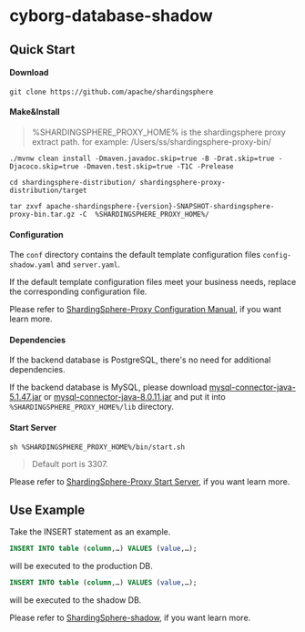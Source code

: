 # cyborg-database-shadow

## Quick Start

#### Download

```shell
git clone https://github.com/apache/shardingsphere
```

#### Make&Install

> %SHARDINGSPHERE_PROXY_HOME% is the shardingsphere proxy extract path. for example: /Users/ss/shardingsphere-proxy-bin/

```shell
./mvnw clean install -Dmaven.javadoc.skip=true -B -Drat.skip=true -Djacoco.skip=true -Dmaven.test.skip=true -T1C -Prelease

cd shardingsphere-distribution/ shardingsphere-proxy-distribution/target

tar zxvf apache-shardingsphere-{version}-SNAPSHOT-shardingsphere-proxy-bin.tar.gz -C  %SHARDINGSPHERE_PROXY_HOME%/
```

#### Configuration

The `conf` directory contains the default template configuration files `config-shadow.yaml` and `server.yaml`. 

If the default template configuration files meet your business needs, replace the corresponding configuration file.

Please refer to [ShardingSphere-Proxy Configuration Manual](https://shardingsphere.apache.org/document/current/en/user-manual/shardingsphere-proxy/configuration/), if you want learn more.

#### Dependencies

If the backend database is PostgreSQL, there's no need for additional dependencies.

If the backend database is MySQL, please download [mysql-connector-java-5.1.47.jar](https://repo1.maven.org/maven2/mysql/mysql-connector-java/5.1.47/mysql-connector-java-5.1.47.jar) or [mysql-connector-java-8.0.11.jar](https://repo1.maven.org/maven2/mysql/mysql-connector-java/8.0.11/mysql-connector-java-8.0.11.jar) and put it into `%SHARDINGSPHERE_PROXY_HOME%/lib` directory.

#### Start Server

```shell
sh %SHARDINGSPHERE_PROXY_HOME%/bin/start.sh
```
> Default port is 3307.

Please refer to [ShardingSphere-Proxy Start Server](https://shardingsphere.apache.org/document/current/en/quick-start/shardingsphere-proxy-quick-start/#3-start-server), if you want learn more.

## Use Example

Take the INSERT statement as an example.

```sql
INSERT INTO table (column,…) VALUES (value,…);
```
will be executed to the production DB.

```sql
INSERT INTO table (column,…) VALUES (value,…);
```
will be executed to the shadow DB.

Please refer to  [ShardingSphere-shadow](https://shardingsphere.apache.org/document/current/en/reference/shadow/), if you want learn more.
